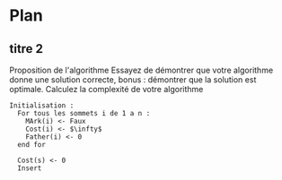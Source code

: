 # Plan
## titre 2
Proposition de l'algorithme 
Essayez de démontrer que votre algorithme donne une solution correcte, bonus : démontrer que la solution est optimale.
Calculez la complexité de votre algorithme

```
Initialisation : 
  For tous les sommets i de 1 a n :
    MArk(i) <- Faux
    Cost(i) <- $\infty$
    Father(i) <- 0
  end for
  
  Cost(s) <- 0
  Insert
```
